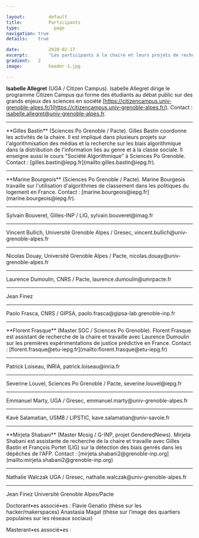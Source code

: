 ```yaml
---

layout:			default
title:  		Participants
type:			  page
navigation: true
details:    true

date:   		2020-02-17
excerpt: 		"Les participants à la chaire et leurs projets de recherche"
gradient: 	2
image: 			header-1.jpg

---
```


**Isabelle Allegret** (UGA / Citizen Campus). Isabelle Allegret dirige le programme Citizen Campus qui forme des étudiants au débat public sur des grands enjeux des sciences en société [https://citizencampus.univ-grenoble-alpes.fr/](https://citizencampus.univ-grenoble-alpes.fr/). Contact : [isabelle.allegret@univ-grenoble-alpes.fr](mailto:isabelle.allegret@univ-grenoble-alpes.fr).
<hr>
**Gilles Bastin** (Sciences Po Grenoble / Pacte). Gilles Bastin coordonne les activités de la chaire. Il est impliqué dans plusieurs projets sur l'algorithmisation des médias et la recherche sur les biais algorithmique dans la distribution de l'information liés au genre et à la classe sociale. Il enseigne aussi le cours "Société Algorithmique" à Sciences Po Grenoble. Contact : [gilles.bastin@iepg.fr](mailto:gilles.bastin@iepg.fr).
<hr>
**Marine Bourgeois** (Sciences Po Grenoble / Pacte). Marine Bourgeois travaille sur l'utilisation d'algorithmes de classement dans les politiques du logement en France. Contact : [marine.bourgeois@iepg.fr](marine.bourgeois@iepg.fr).
<hr>
Sylvain Bouveret, Gilles-INP / LIG, sylvain.bouveret@imag.fr
<hr>
Vincent Bullich, Université Grenoble Alpes / Gresec, vincent.bullich@univ-grenoble-alpes.fr
<hr>
Nicolas Douay, Université Grenoble Alpes / Pacte, nicolas.douay@univ-grenoble-alpes.fr
<hr>
Laurence Dumoulin, CNRS / Pacte, laurence.dumoulin@umrpacte.fr
<hr>
Jean Finez
<hr>
Paolo Frasca, CNRS / GIPSA, paolo.frasca@gipsa-lab.grenoble-inp.fr
<hr>
**Florent Frasque** (Master SGC / Sciences Po Grenoble). Florent Frasque est assistant de recherche de la chaire et travaille avec Laurence Dumoulin sur les premières expérimentations de justice prédictive en France. Contact : [florent.frasque@etu-iepg.fr](mailto:florent.frasque@etu-iepg.fr)
<hr>
Patrick Loiseau, INRIA, patrick.loiseau@inria.fr
<hr>
Severine Louvel, Sciences Po Grenoble / Pacte, severine.louvel@iepg.fr
<hr>
Emmanuel Marty, UGA / Gresec, emmanuel.marty@univ-grenoble-alpes.fr
<hr>
Kavé Salamatian, USMB / LIPSTIC, kave.salamatian@univ-savoie.fr
<hr>
**Mirjeta Shabani** (Master Mosig / G-INP, projet GenderedNews). Mirjeta Shabani est assistante de recherche de la chaire et travaille avec Gilles Bastin et François Portet (LIG) sur la détection des biais genrés dans les dépêches de l'AFP. Contact : [mirjeta.shabani2@grenoble-inp.org](mailto:mirjeta.shabani2@grenoble-inp.org)
<hr>
Nathalie Walczak UGA / Gresec, nathalie.walczak@univ-grenoble-alpes.fr
<hr>
Jean Finez Université Grenoble Alpes/Pacte

Doctorant•es associé•es :
Flavie Genatio (thèse sur les hacker/makerspaces)
Anastasia Magat (thèse sur l’image des quartiers populaires sur les réseaux sociaux)

Masterant•es associé•es :

